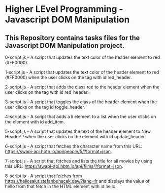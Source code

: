 # Higher LEvel Programming - Javascript DOM Manipulation
## This Repository contains tasks files for the Javascript DOM Manipulation project.

0-script.js - A script that updates the text color of the header element to red (#FF0000).

1-script.js - A script that updates the text color of the header element to red (#FF0000) when the user clicks on the tag with id red_header.

2-script.js - A script that adds the class red to the header element when the user clicks on the tag with id red_header.

3-script.js - A script that toggles the class of the header element when the user clicks on the tag id toggle_header.

4-script.js - A script that adds a li element to a list when the user clicks on the element with id add_item.

5-script.js - A script that updates the text of the header element to New Header!!! when the user clicks on the element with id update_header.

6-script.js - A script that fetches the character name from this URL: https://swapi-api.hbtn.io/api/people/5/?format=json.

7-script.js - A script that fetches and lists the title for all movies by using this URL: https://swapi-api.hbtn.io/api/films/?format=json.

8-script.js - A script that fetches from https://hellosalut.stefanbohacek.dev/?lang=fr and displays the value of hello from that fetch in the HTML element with id hello.

